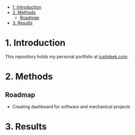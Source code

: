 - [1. Introduction](#1-introduction)
- [2. Methods](#2-methods)
  - [Roadmap](#roadmap)
- [3. Results](#3-results)

# 1. Introduction
This repository holds my personal portfolio at [justinkek.com](justinkek.com).

# 2. Methods
## Roadmap
- Creating dashboard for software and mechanical projects 


# 3. Results

